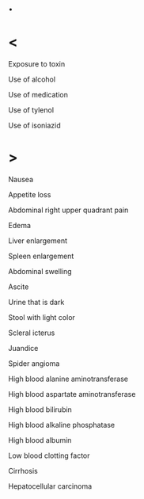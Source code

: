 # .

# <

Exposure to toxin

Use of alcohol

Use of medication

Use of tylenol

Use of isoniazid

# >

Nausea

Appetite loss

Abdominal right upper quadrant pain

Edema

Liver enlargement

Spleen enlargement

Abdominal swelling

Ascite

Urine that is dark

Stool with light color

Scleral icterus

Juandice

Spider angioma

High blood alanine aminotransferase

High blood aspartate aminotransferase

High blood bilirubin

High blood alkaline phosphatase

High blood albumin

Low blood clotting factor

Cirrhosis

Hepatocellular carcinoma
